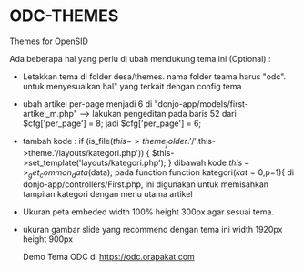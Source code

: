 # ODC-THEMES
Themes for OpenSID

Ada beberapa hal yang perlu di ubah mendukung tema ini (Optional) :
- Letakkan tema di folder desa/themes. nama folder teama harus "odc". untuk menyesuaikan hal" yang terkait dengan config tema
- ubah artikel per-page menjadi 6 di "donjo-app/models/first-artikel_m.php" --> lakukan pengeditan pada baris 52 dari $cfg['per_page'] = 8; jadi $cfg['per_page'] = 6;
- tambah kode :
		if (is_file($this->theme_folder.'/'.$this->theme.'/layouts/kategori.php')) {
			$this->set_template('layouts/kategori.php');
		}
  dibawah kode $this->_get_common_data($data); pada function function kategori($kat=0,$p=1){ di donjo-app/controllers/First.php,	ini digunakan untuk memisahkan tampilan kategori dengan menu utama artikel
- Ukuran peta embeded width 100% height 300px agar sesuai tema.
- ukuran gambar slide yang recommend dengan tema ini width 1920px height 900px


  Demo Tema ODC di https://odc.orapakat.com
